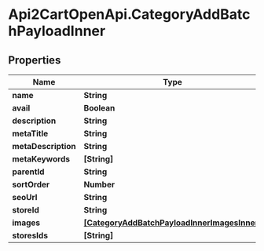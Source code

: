 # Api2CartOpenApi.CategoryAddBatchPayloadInner

## Properties

Name | Type | Description | Notes
------------ | ------------- | ------------- | -------------
**name** | **String** |  | 
**avail** | **Boolean** |  | [optional] 
**description** | **String** |  | [optional] 
**metaTitle** | **String** |  | [optional] 
**metaDescription** | **String** |  | [optional] 
**metaKeywords** | **[String]** |  | [optional] 
**parentId** | **String** |  | [optional] 
**sortOrder** | **Number** |  | [optional] 
**seoUrl** | **String** |  | [optional] 
**storeId** | **String** |  | [optional] 
**images** | [**[CategoryAddBatchPayloadInnerImagesInner]**](CategoryAddBatchPayloadInnerImagesInner.md) |  | [optional] 
**storesIds** | **[String]** |  | [optional] 



